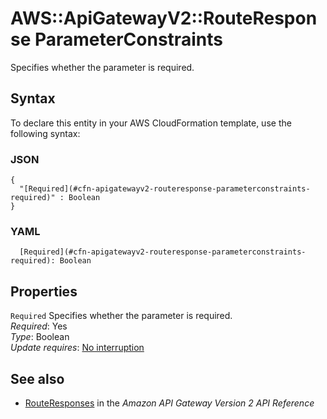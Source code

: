 # AWS::ApiGatewayV2::RouteResponse ParameterConstraints<a name="aws-properties-apigatewayv2-routeresponse-parameterconstraints"></a>

Specifies whether the parameter is required\.

## Syntax<a name="aws-properties-apigatewayv2-routeresponse-parameterconstraints-syntax"></a>

To declare this entity in your AWS CloudFormation template, use the following syntax:

### JSON<a name="aws-properties-apigatewayv2-routeresponse-parameterconstraints-syntax.json"></a>

```
{
  "[Required](#cfn-apigatewayv2-routeresponse-parameterconstraints-required)" : Boolean
}
```

### YAML<a name="aws-properties-apigatewayv2-routeresponse-parameterconstraints-syntax.yaml"></a>

```
  [Required](#cfn-apigatewayv2-routeresponse-parameterconstraints-required): Boolean
```

## Properties<a name="aws-properties-apigatewayv2-routeresponse-parameterconstraints-properties"></a>

`Required` <a name="cfn-apigatewayv2-routeresponse-parameterconstraints-required"></a>
Specifies whether the parameter is required\.  
_Required_: Yes  
_Type_: Boolean  
_Update requires_: [No interruption](https://docs.aws.amazon.com/AWSCloudFormation/latest/UserGuide/using-cfn-updating-stacks-update-behaviors.html#update-no-interrupt)

## See also<a name="aws-properties-apigatewayv2-routeresponse-parameterconstraints--seealso"></a>

- [RouteResponses](https://docs.aws.amazon.com/apigatewayv2/latest/api-reference/apis-apiid-routes-routeid-routeresponses.html) in the _Amazon API Gateway Version 2 API Reference_
